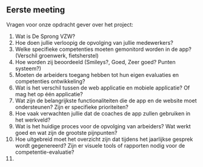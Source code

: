 ## Eerste meeting
Vragen voor onze opdracht gever over het project:
1) Wat is De Sprong VZW?
2) Hoe doen jullie verloopig de opvolging van jullie medewerkers?
3) Welke specifieke competenties moeten gemonitord worden in de app? (Verschil groenwerk, fietsherstel)
4) Hoe worden zij beoordeeld (Smileys?, Goed, Zeer goed? Punten systeem?)
5) Moeten de arbeiders toegang hebben tot hun eigen evaluaties en competenties ontwikkeling?
6) Wat is het verschil tussen de web applicatie en mobiele applicatie? Of mag het op één applicatie?
7) Wat zijn de belangrijkste functionaliteiten die de app en de website moet ondersteunen? Zijn er specifieke prioriteiten?
8) Hoe vaak verwachten jullie dat de coaches de app zullen gebruiken in het werkveld?
9) Wat is het huidige proces voor de opvolging van arbeiders? Wat werkt goed en wat zijn de grootste pijnpunten?
10) Hoe uitgebreid moet het overzicht zijn dat tijdens het jaarlijkse gesprek wordt gegenereerd? Zijn er visuele tools of rapporten nodig voor de competentie-evaluatie?
11) 
